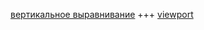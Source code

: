 [вертикальное выравнивание](https://habrahabr.ru/company/netcracker/blog/277433/)
+++
[viewport](https://www.quirksmode.org/mobile/viewports.html)
